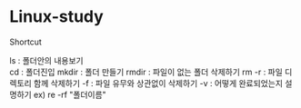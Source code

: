 # Linux-study
Shortcut

ls  : 폴더안의 내용보기<br>
cd : 폴더진입
mkdir : 폴더 만들기
rmdir : 파일이 없는 폴더 삭제하기
rm 
-r : 파일 디렉토리 함께 삭제하기
-f : 파일 유무와 상관없이 삭제하기
-v : 어떻게 완료되었는지 설명하기
ex) re -rf "폴더이름"

